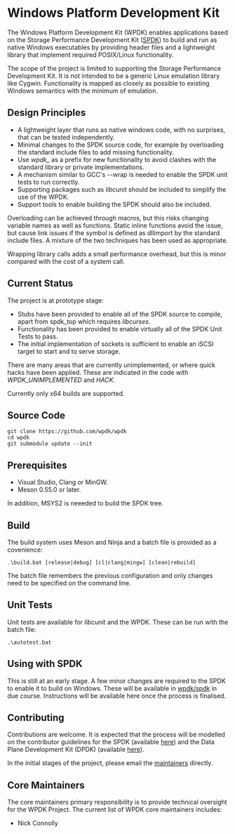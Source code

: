 # Windows Platform Development Kit

The Windows Platform Development Kit (WPDK) enables applications based on the Storage Performance Development Kit ([SPDK](http://www.spdk.io)) to build and run as native Windows executables by providing header files and a lightweight library that implement required POSIX/Linux functionality.

The scope of the project is limited to supporting the Storage Performance Development Kit. It is not intended to be a generic Linux emulation library like Cygwin. Functionality is mapped as closely as possible to existing Windows semantics with the minimum of emulation.

<a id="design"></a>
## Design Principles

* A lightweight layer that runs as native windows code, with no surprises, that can be tested independently.
* Minimal changes to the SPDK source code, for example by overloading the standard include files to add missing functionality.
* Use *wpdk_* as a prefix for new functionality to avoid clashes with the standard library or private implementations.
* A mechanism similar to GCC's --wrap is needed to enable the SPDK unit tests to run correctly.
* Supporting packages such as *libcunit* should be included to simplify the use of the WPDK.
* Support tools to enable building the SPDK should also be included.

Overloading can be achieved through macros, but this risks changing variable names as well as functions. Static inline functions avoid the issue, but cause link issues if the symbol is defined as dllimport by the standard include files. A mixture of the two techniques has been used as appropriate.

Wrapping library calls adds a small performance overhead, but this is minor compared with the cost of a system call.

<a id="status"></a>
## Current Status

The project is at prototype stage:

* Stubs have been provided to enable all of the SPDK source to compile, apart from spdk_top which requires *libcurses*.
* Functionality has been provided to enable virtually all of the SPDK Unit Tests to pass.
* The initial implementation of sockets is sufficient to enable an iSCSI target to start and to serve storage.

There are many areas that are currently unimplemented, or where quick hacks have been applied.
These are indicated in the code with *WPDK_UNIMPLEMENTED* and *HACK*.

Currently only x64 builds are supported.


<a id="source"></a>
## Source Code

~~~{.sh}
git clone https://github.com/wpdk/wpdk
cd wpdk
git submodule update --init
~~~

<a id="prerequisites"></a>
## Prerequisites

* Visual Studio, Clang or MinGW.
* Meson 0.55.0 or later.

In addition, MSYS2 is neeeded to build the SPDK tree.

<a id="build"></a>
## Build

The build system uses Meson and Ninja and a batch file is provided as a covenience:

~~~{.sh}
.\build.bat [release|debug] [cl|clang|mingw] [clean|rebuild]
~~~

The batch file remembers the previous configuration and only changes need to be specified on the command line.

## Unit Tests

Unit tests are available for *libcunit* and the WPDK. These can be run with the batch file:

~~~{.sh}
.\autotest.bat
~~~

<a id="spdk"></a>
## Using with SPDK

This is still at an early stage. A few minor changes are required to the SPDK to enable it to build on Windows. These will be available in [wpdk/spdk](https://github.com/wpdk/spdk) in due course.
Instructions will be available here once the process is finalised.

<a id="contrib"></a>
## Contributing

Contributions are welcome. It is expected that the process will be modelled on the contributor guidelines for the SPDK (available [here](https://spdk.io/development/)) and the Data Plane Development Kit (DPDK) (available [here](https://doc.dpdk.org/guides/contributing/index.html)).

In the initial stages of the project, please email the [maintainers](https://github.com/wpdk/wpdk/blob/master/MAINTAINERS.md) directly.

<a id="core"></a>
## Core Maintainers

The core maintainers primary responsibility is to provide technical oversight for the WPDK Project. The current list of WPDK core maintainers includes:
* Nick Connolly
